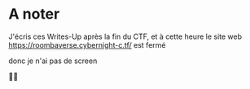# A noter

J'écris ces Writes-Up après la fin du CTF, et à cette heure le site web https://roombaverse.cybernight-c.tf/ est fermé

donc je n'ai pas de screen

🙏🐑
